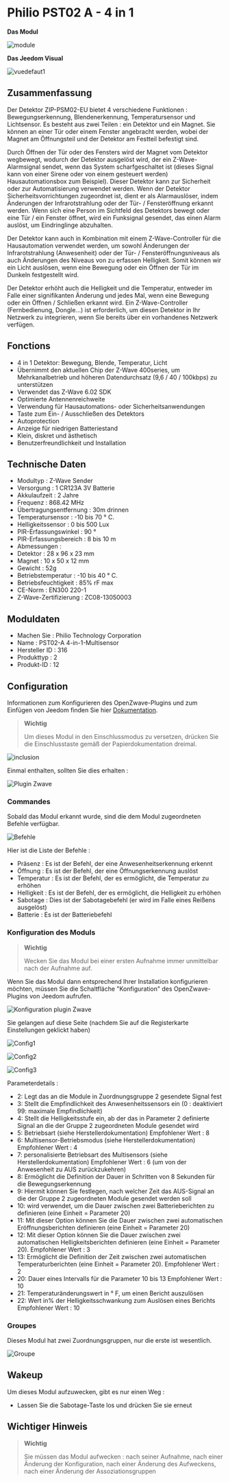# Philio PST02 A - 4 in 1

**Das Modul**

![module](images/philio.pst02a/module.jpg)

**Das Jeedom Visual**

![vuedefaut1](images/philio.pst02a/vuedefaut1.jpg)

Zusammenfassung
------

Der Detektor ZIP-PSM02-EU bietet 4 verschiedene Funktionen : Bewegungserkennung, Blendenerkennung, Temperatursensor und Lichtsensor. Es besteht aus zwei Teilen : ein Detektor und ein Magnet. Sie können an einer Tür oder einem Fenster angebracht werden, wobei der Magnet am Öffnungsteil und der Detektor am Festteil befestigt sind.

Durch Öffnen der Tür oder des Fensters wird der Magnet vom Detektor wegbewegt, wodurch der Detektor ausgelöst wird, der ein Z-Wave-Alarmsignal sendet, wenn das System scharfgeschaltet ist (dieses Signal kann von einer Sirene oder von einem gesteuert werden) Hausautomationsbox zum Beispiel). Dieser Detektor kann zur Sicherheit oder zur Automatisierung verwendet werden. Wenn der Detektor Sicherheitsvorrichtungen zugeordnet ist, dient er als Alarmauslöser, indem Änderungen der Infrarotstrahlung oder der Tür- / Fensteröffnung erkannt werden. Wenn sich eine Person im Sichtfeld des Detektors bewegt oder eine Tür / ein Fenster öffnet, wird ein Funksignal gesendet, das einen Alarm auslöst, um Eindringlinge abzuhalten.

Der Detektor kann auch in Kombination mit einem Z-Wave-Controller für die Hausautomation verwendet werden, um sowohl Änderungen der Infrarotstrahlung (Anwesenheit) oder der Tür- / Fensteröffnungsniveaus als auch Änderungen des Niveaus von zu erfassen Helligkeit. Somit können wir ein Licht auslösen, wenn eine Bewegung oder ein Öffnen der Tür im Dunkeln festgestellt wird.

Der Detektor erhöht auch die Helligkeit und die Temperatur, entweder im Falle einer signifikanten Änderung und jedes Mal, wenn eine Bewegung oder ein Öffnen / Schließen erkannt wird. Ein Z-Wave-Controller (Fernbedienung, Dongle…) ist erforderlich, um diesen Detektor in Ihr Netzwerk zu integrieren, wenn Sie bereits über ein vorhandenes Netzwerk verfügen.

Fonctions
---------

-   4 in 1 Detektor: Bewegung, Blende, Temperatur, Licht
-   Übernimmt den aktuellen Chip der Z-Wave 400series, um Mehrkanalbetrieb und höheren Datendurchsatz (9,6 / 40 / 100kbps) zu unterstützen
-   Verwendet das Z-Wave 6.02 SDK
-   Optimierte Antennenreichweite
-   Verwendung für Hausautomations- oder Sicherheitsanwendungen
-   Taste zum Ein- / Ausschließen des Detektors
-   Autoprotection
-   Anzeige für niedrigen Batteriestand
-   Klein, diskret und ästhetisch
-   Benutzerfreundlichkeit und Installation

Technische Daten
---------------------------

-   Modultyp : Z-Wave Sender
-   Versorgung : 1 CR123A 3V Batterie
-   Akkulaufzeit : 2 Jahre
-   Frequenz : 868.42 MHz
-   Übertragungsentfernung : 30m drinnen
-   Temperatursensor : -10 bis 70 ° C.
-   Helligkeitssensor : 0 bis 500 Lux
-   PIR-Erfassungswinkel : 90 °
-   PIR-Erfassungsbereich : 8 bis 10 m
-   Abmessungen :
  -   Detektor : 28 x 96 x 23 mm
  -   Magnet : 10 x 50 x 12 mm
-   Gewicht : 52g
-   Betriebstemperatur : -10 bis 40 ° C.
-   Betriebsfeuchtigkeit : 85% rF max
-   CE-Norm : EN300 220-1
-   Z-Wave-Zertifizierung : ZC08-13050003

Moduldaten
-----------------

-   Machen Sie : Philio Technology Corporation
-   Name : PST02-A 4-in-1-Multisensor
-   Hersteller ID : 316
-   Produkttyp : 2
-   Produkt-ID : 12

Configuration
-------------

Informationen zum Konfigurieren des OpenZwave-Plugins und zum Einfügen von Jeedom finden Sie hier [Dokumentation](https://doc.jeedom.com/de_DE/plugins/automation%20protocol/openzwave/).

> **Wichtig**
>
> Um dieses Modul in den Einschlussmodus zu versetzen, drücken Sie die Einschlusstaste gemäß der Papierdokumentation dreimal.

![inclusion](images/philio.pst02a/inclusion.jpg)

Einmal enthalten, sollten Sie dies erhalten :

![Plugin Zwave](images/philio.pst02a/information.jpg)

### Commandes

Sobald das Modul erkannt wurde, sind die dem Modul zugeordneten Befehle verfügbar.

![Befehle](images/philio.pst02a/commandes.jpg)

Hier ist die Liste der Befehle :

-   Präsenz : Es ist der Befehl, der eine Anwesenheitserkennung erkennt
-   Öffnung : Es ist der Befehl, der eine Öffnungserkennung auslöst
-   Temperatur : Es ist der Befehl, der es ermöglicht, die Temperatur zu erhöhen
-   Helligkeit : Es ist der Befehl, der es ermöglicht, die Helligkeit zu erhöhen
-   Sabotage : Dies ist der Sabotagebefehl (er wird im Falle eines Reißens ausgelöst)
-   Batterie : Es ist der Batteriebefehl

### Konfiguration des Moduls

> **Wichtig**
>
> Wecken Sie das Modul bei einer ersten Aufnahme immer unmittelbar nach der Aufnahme auf.

Wenn Sie das Modul dann entsprechend Ihrer Installation konfigurieren möchten, müssen Sie die Schaltfläche "Konfiguration" des OpenZwave-Plugins von Jeedom aufrufen.

![Konfiguration plugin Zwave](images/plugin/bouton_configuration.jpg)

Sie gelangen auf diese Seite (nachdem Sie auf die Registerkarte Einstellungen geklickt haben)

![Config1](images/philio.pst02a/config1.jpg)

![Config2](images/philio.pst02a/config2.jpg)

![Config3](images/philio.pst02a/config3.jpg)

Parameterdetails :

-   2: Legt das an die Module in Zuordnungsgruppe 2 gesendete Signal fest
-   3: Stellt die Empfindlichkeit des Anwesenheitssensors ein (0 : deaktiviert 99: maximale Empfindlichkeit)
-   4: Stellt die Helligkeitsstufe ein, ab der das in Parameter 2 definierte Signal an die der Gruppe 2 zugeordneten Module gesendet wird
-   5: Betriebsart (siehe Herstellerdokumentation) Empfohlener Wert : 8
-   6: Multisensor-Betriebsmodus (siehe Herstellerdokumentation) Empfohlener Wert : 4
-   7: personalisierte Betriebsart des Multisensors (siehe Herstellerdokumentation) Empfohlener Wert : 6 (um von der Anwesenheit zu AUS zurückzukehren)
-   8: Ermöglicht die Definition der Dauer in Schritten von 8 Sekunden für die Bewegungserkennung
-   9: Hiermit können Sie festlegen, nach welcher Zeit das AUS-Signal an die der Gruppe 2 zugeordneten Module gesendet werden soll
-   10: wird verwendet, um die Dauer zwischen zwei Batterieberichten zu definieren (eine Einheit = Parameter 20)
-   11: Mit dieser Option können Sie die Dauer zwischen zwei automatischen Eröffnungsberichten definieren (eine Einheit = Parameter 20)
-   12: Mit dieser Option können Sie die Dauer zwischen zwei automatischen Helligkeitsberichten definieren (eine Einheit = Parameter 20). Empfohlener Wert : 3
-   13: Ermöglicht die Definition der Zeit zwischen zwei automatischen Temperaturberichten (eine Einheit = Parameter 20). Empfohlener Wert : 2
-   20: Dauer eines Intervalls für die Parameter 10 bis 13 Empfohlener Wert : 10
-   21: Temperaturänderungswert in ° F, um einen Bericht auszulösen
-   22: Wert in% der Helligkeitsschwankung zum Auslösen eines Berichts Empfohlener Wert : 10

### Groupes

Dieses Modul hat zwei Zuordnungsgruppen, nur die erste ist wesentlich.

![Groupe](images/philio.pst02a/groupe.jpg)

Wakeup
------

Um dieses Modul aufzuwecken, gibt es nur einen Weg :

-   Lassen Sie die Sabotage-Taste los und drücken Sie sie erneut

Wichtiger Hinweis
---------------

> **Wichtig**
>
> Sie müssen das Modul aufwecken : nach seiner Aufnahme, nach einer Änderung der Konfiguration, nach einer Änderung des Aufweckens, nach einer Änderung der Assoziationsgruppen
